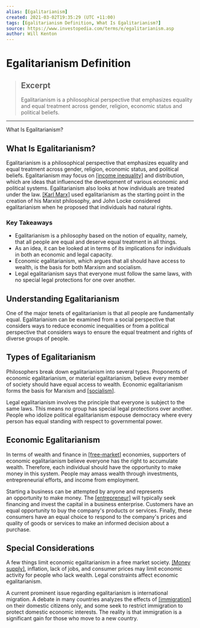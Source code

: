 ```yaml
---
alias: [Egalitarianism]
created: 2021-03-02T19:35:29 (UTC +11:00)
tags: [Egalitarianism Definition, What Is Egalitarianism?]
source: https://www.investopedia.com/terms/e/egalitarianism.asp
author: Will Kenton
---
```


# Egalitarianism Definition

> ## Excerpt
> Egalitarianism is a philosophical perspective that emphasizes equality and equal treatment across gender, religion, economic status and political beliefs.

---

What Is Egalitarianism?
## What Is Egalitarianism?

Egalitarianism is a philosophical perspective that emphasizes equality and equal treatment across gender, religion, economic status, and political beliefs. Egalitarianism may focus on [[income inequality]](https://www.investopedia.com/terms/i/income-inequality.asp) and distribution, which are ideas that influenced the development of various economic and political systems. Egalitarianism also looks at how individuals are treated under the law. [[Karl Marx]](https://www.investopedia.com/terms/k/karl-marx.asp) used egalitarianism as the starting point in the creation of his Marxist philosophy, and John Locke considered egalitarianism when he proposed that individuals had natural rights.

### Key Takeaways

-   Egalitarianism is a philosophy based on the notion of equality, namely, that all people are equal and deserve equal treatment in all things.
-   As an idea, it can be looked at in terms of its implications for individuals in both an economic and legal capacity.
-   Economic egalitarianism, which argues that all should have access to wealth, is the basis for both Marxism and socialism.
-   Legal egalitarianism says that everyone must follow the same laws, with no special legal protections for one over another.

## Understanding Egalitarianism

One of the major tenets of egalitarianism is that all people are fundamentally equal. Egalitarianism can be examined from a social perspective that considers ways to reduce economic inequalities or from a political perspective that considers ways to ensure the equal treatment and rights of diverse groups of people.

## Types of Egalitarianism

Philosophers break down egalitarianism into several types. Proponents of economic egalitarianism, or material egalitarianism, believe every member of society should have equal access to wealth. Economic egalitarianism forms the basis for Marxism and [[socialism]](https://www.investopedia.com/terms/s/socialism.asp).

Legal egalitarianism involves the principle that everyone is subject to the same laws. This means no group has special legal protections over another. People who idolize political egalitarianism espouse democracy where every person has equal standing with respect to governmental power.

## Economic Egalitarianism

In terms of wealth and finance in [[free-market]](https://www.investopedia.com/terms/f/freemarket.asp) economies, supporters of economic egalitarianism believe everyone has the right to accumulate wealth. Therefore, each individual should have the opportunity to make money in this system. People may amass wealth through investments, entrepreneurial efforts, and income from employment.

Starting a business can be attempted by anyone and represents an opportunity to make money. The [[entrepreneur]](https://www.investopedia.com/terms/e/entrepreneur.asp) will typically seek financing and invest the capital in a business enterprise. Customers have an equal opportunity to buy the company's products or services. Finally, these consumers have an equal choice to respond to the company's prices and quality of goods or services to make an informed decision about a purchase.

## Special Considerations

A few things limit economic egalitarianism in a free market society. [[Money supply]](https://www.investopedia.com/terms/m/moneysupply.asp), inflation, lack of jobs, and consumer prices may limit economic activity for people who lack wealth. Legal constraints affect economic egalitarianism.

A current prominent issue regarding egalitarianism is international migration. A debate in many countries analyzes the effects of [[immigration]](https://www.investopedia.com/financial-edge/0809/3-ways-immigration-helps-and-hurts-the-economy.aspx) on their domestic citizens only, and some seek to restrict immigration to protect domestic economic interests. The reality is that immigration is a significant gain for those who move to a new country.
